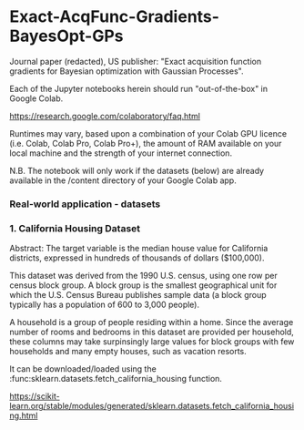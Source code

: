 # Exact-AcqFunc-Gradients-BayesOpt-GPs
Journal paper (redacted), US publisher: "Exact acquisition function gradients for Bayesian optimization with Gaussian Processes".

Each of the Jupyter notebooks herein should run "out-of-the-box" in Google Colab.

https://research.google.com/colaboratory/faq.html

Runtimes may vary, based upon a combination of your Colab GPU licence (i.e. Colab, Colab Pro, Colab Pro+), the amount of RAM available on your local machine and the strength of your internet connection.

N.B. The notebook will only work if the datasets (below) are already available in the /content directory of your Google Colab app.

### Real-world application - datasets ###

### 1. California Housing Dataset ###

Abstract: The target variable is the median house value for California districts, expressed in hundreds of thousands of dollars ($100,000).

This dataset was derived from the 1990 U.S. census, using one row per census block group. A block group is the smallest geographical unit for which the U.S. Census Bureau publishes sample data (a block group typically has a population of 600 to 3,000 people).

A household is a group of people residing within a home. Since the average number of rooms and bedrooms in this dataset are provided per household, these columns may take surpinsingly large values for block groups with few households and many empty houses, such as vacation resorts.

It can be downloaded/loaded using the :func:sklearn.datasets.fetch_california_housing function.

https://scikit-learn.org/stable/modules/generated/sklearn.datasets.fetch_california_housing.html

